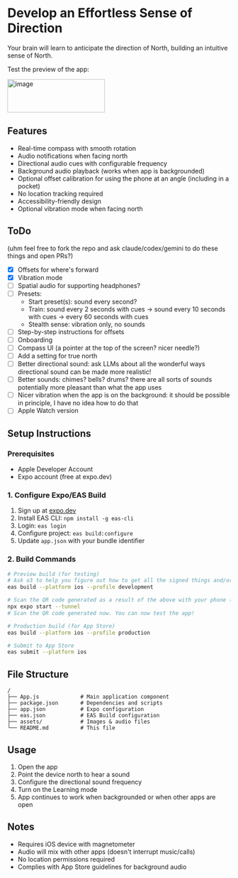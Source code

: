 # Develop an Effortless Sense of Direction

Your brain will learn to anticipate the direction of North, building an intuitive sense of North.

Test the preview of the app:

[<img width="220" height="75" alt="image" src="https://github.com/user-attachments/assets/e1a7b56e-e7be-4bee-9bf5-7af56c1e7770" />](https://testflight.apple.com/join/sUKCjAyP)



## Features

- Real-time compass with smooth rotation
- Audio notifications when facing north
- Directional audio cues with configurable frequency
- Background audio playback (works when app is backgrounded)
- Optional offset calibration for using the phone at an angle (including in a pocket)
- No location tracking required
- Accessibility-friendly design
- Optional vibration mode when facing north

## ToDo

(uhm feel free to fork the repo and ask claude/codex/gemini to do these things and open PRs?)

- [x] Offsets for where's forward
- [x] Vibration mode
- [ ] Spatial audio for supporting headphones?
- [ ] Presets:
  - Start preset(s): sound every second?
  - Train: sound every 2 seconds with cues -> sound every 10 seconds with cues -> every 60 seconds with cues
  - Stealth sense: vibration only, no sounds
- [ ] Step-by-step instructions for offsets
- [ ] Onboarding
- [ ] Compass UI (a pointer at the top of the screen? nicer needle?)
- [ ] Add a setting for true north
- [ ] Better directional sound: ask LLMs about all the wonderful ways directional sound can be made more realistic!
- [ ] Better sounds: chimes? bells? drums? there are all sorts of sounds potentially more pleasant than what the app uses
- [ ] Nicer vibration when the app is on the background: it should be possible in principle, I have no idea how to do that
- [ ] Apple Watch version

## Setup Instructions

### Prerequisites

- Apple Developer Account
- Expo account (free at expo.dev)

### 1. Configure Expo/EAS Build

1. Sign up at [expo.dev](https://expo.dev)
2. Install EAS CLI: `npm install -g eas-cli`
3. Login: `eas login`
4. Configure project: `eas build:configure`
5. Update `app.json` with your bundle identifier

### 2. Build Commands

```bash
# Preview build (for testing)
# Ask o3 to help you figure out how to get all the signed things and/or follow Expo instructions
eas build --platform ios --profile development

# Scan the QR code generated as a result of the above with your phone (you can also get it from Builds on Expo), and run the below.
npx expo start --tunnel
# Scan the QR code generated now. You can now test the app!

# Production build (for App Store)
eas build --platform ios --profile production

# Submit to App Store
eas submit --platform ios
```

## File Structure

```
/
├── App.js             # Main application component
├── package.json       # Dependencies and scripts
├── app.json           # Expo configuration
├── eas.json           # EAS Build configuration
├── assets/            # Images & audio files
└── README.md          # This file
```

## Usage

1. Open the app
2. Point the device north to hear a sound
3. Configure the directional sound frequency
4. Turn on the Learning mode
5. App continues to work when backgrounded or when other apps are open

## Notes

- Requires iOS device with magnetometer
- Audio will mix with other apps (doesn't interrupt music/calls)
- No location permissions required
- Complies with App Store guidelines for background audio

